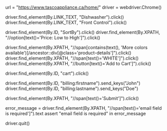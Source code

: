 url = "https://www.tascoappliance.ca/home/"
driver = webdriver.Chrome()  

driver.find_element(By.LINK_TEXT, "Dishwasher").click()
driver.find_element(By.LINK_TEXT, "Front Control").click()


driver.find_element(By.ID, "SortBy").click()
driver.find_element(By.XPATH, "//option[text()='Price: Low to High']").click()

driver.find_element(By.XPATH, "//span[contains(text(), 'More colors available')]/ancestor::div[@class='product-details']").click()
driver.find_element(By.XPATH, "//span[text()='WHITE']").click()
driver.find_element(By.XPATH, "//button[text()='Add to Cart']").click()


driver.find_element(By.ID, "cart").click()


driver.find_element(By.ID, "billing:firstname").send_keys("John")
driver.find_element(By.ID, "billing:lastname").send_keys("Doe")

driver.find_element(By.XPATH, "//span[text()='Submit']").click()


error_message = driver.find_element(By.XPATH, "//span[text()='email field is required']").text
assert "email field is required" in error_message

driver.quit()
